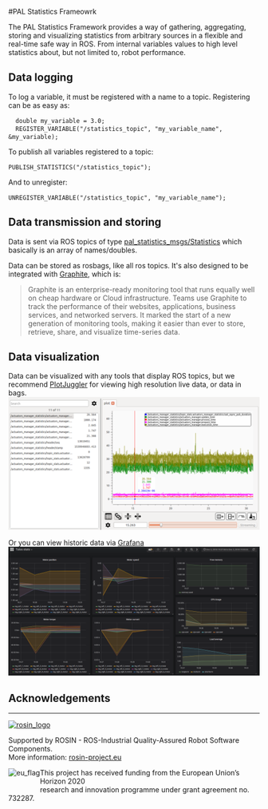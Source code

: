 #PAL Statistics Frameowrk

The PAL Statistics Framework provides a way of gathering, aggregating, storing and visualizing statistics from arbitrary sources in a flexible and real-time safe way in ROS. From internal variables values to high level statistics about, but not limited to, robot performance.

## Data logging

To log a variable, it must be registered with a name to a topic.
Registering can be as easy as:
```
  double my_variable = 3.0;
  REGISTER_VARIABLE("/statistics_topic", "my_variable_name", &my_variable);
```
To publish all variables registered to a topic:
```
PUBLISH_STATISTICS("/statistics_topic");
```
  
And to unregister:
```
UNREGISTER_VARIABLE("/statistics_topic", "my_variable_name");
```


## Data transmission and storing

Data is sent via ROS topics of type [pal_statistics_msgs/Statistics](pal_statistics_msgs/msg/Statistics.msg) which basically is an array of names/doubles.

Data can be stored as rosbags, like all ros topics.
It's also designed to be integrated with [Graphite](https://graphiteapp.org/), which is:
>Graphite is an enterprise-ready monitoring tool that runs equally well on cheap hardware or Cloud infrastructure. Teams use Graphite to track the performance of their websites, applications, business services, and networked servers. It marked the start of a new generation of monitoring tools, making it easier than ever to store, retrieve, share, and visualize time-series data.

## Data visualization

Data can be visualized with any tools that display ROS topics, but we recommend [PlotJuggler](https://github.com/facontidavide/PlotJuggler) for viewing high resolution live data, or data in bags.
![](imgs/plotjuggler.png)

Or you can view historic data via [Grafana](https://grafana.com/)
![](imgs/grafana.png)


## Acknowledgements
***
<!-- 
    ROSIN acknowledgement from the ROSIN press kit
    @ https://github.com/rosin-project/press_kit
-->

<a href="http://rosin-project.eu">
  <img src="http://rosin-project.eu/wp-content/uploads/rosin_ack_logo_wide.png" 
       alt="rosin_logo" height="60" >
</a>

Supported by ROSIN - ROS-Industrial Quality-Assured Robot Software Components.  
More information: <a href="http://rosin-project.eu">rosin-project.eu</a>

<img src="http://rosin-project.eu/wp-content/uploads/rosin_eu_flag.jpg" 
     alt="eu_flag" height="45" align="left" >  

This project has received funding from the European Union’s Horizon 2020  
research and innovation programme under grant agreement no. 732287. 
